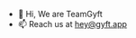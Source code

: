 - 👋 Hi, We are TeamGyft
- 📫 Reach us at hey@gyft.app

<!---
GyftApp/GyftApp is a ✨ special ✨ repository because its `README.md` (this file) appears on your GitHub profile.
You can click the Preview link to take a look at your changes.
--->
